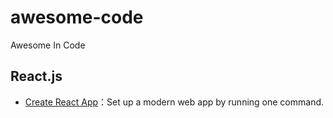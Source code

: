# awesome-code

Awesome In Code

## React.js

- [Create React App](https://create-react-app.dev)：Set up a modern web app by running one command.
